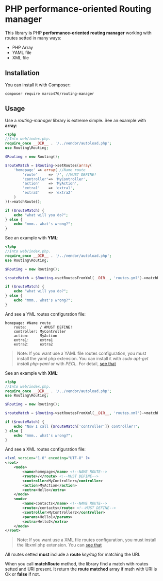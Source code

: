 # PHP performance-oriented Routing manager
This library is PHP **performance-oriented routing manager** working with routes setted in many ways: 

* PHP Array
* YAML file
* XML file

## Installation

You can install it with Composer:

```
composer require marco476/routing-manager
```

## Usage
Use a *routing-manager* library is extreme simple.
See an example with **array**:

```PHP
<?php
//Into web/index.php.
require_once __DIR__ . '/../vendor/autoload.php';
use Routing\Routing;

$Routing = new Routing();

$routeMatch = $Routing->setRoutes(array(
    'homepage' => array( //Name route
        'route'     => '/', //MUST DEFINE!
        'controller'=> 'MyController',
        'action'    => 'MyAction',
        'extra1'    => 'extra1',
        'extra2'    => 'extra2'
    )
))->matchRoute();

if ($routeMatch) {
    echo "what will you do?";
} else {
    echo "mmm.. what's wrong?";
}
```

See an example with **YML**:

```PHP
<?php
//Into web/index.php.
require_once __DIR__ . '/../vendor/autoload.php';
use Routing\Routing;

$Routing = new Routing();

$routeMatch = $Routing->setRoutesFromYml(__DIR__, 'routes.yml')->matchRoute();

if ($routeMatch) {
    echo "what will you do?";
} else {
    echo "mmm.. what's wrong?";
}
```

And see a YML routes configuration file:

```YML
homepage: #Name route
    route:      / #MUST DEFINE!
    controller: MyController
    action:     MyAction 
    extra1:     extra1
    extra2:     extra2
```

> Note: If you want use a YAML file routes configuration, you must install the yaml php extension. You can install it with *sudo apt-get install php-yaml* or with *PECL*. For detail, [see that](http://bd808.com/pecl-file_formats-yaml/)

See an example with **XML**:

```PHP
<?php
//Into web/index.php.
require_once __DIR__ . '/../vendor/autoload.php';
use Routing\Routing;

$Routing = new Routing();

$routeMatch = $Routing->setRoutesFromXml(__DIR__, 'routes.xml')->matchRoute();

if ($routeMatch) {
    echo "Now I call {$routeMatch['controller']} controller!";
} else {
    echo "mmm.. what's wrong?";
}
```

And see a XML routes configuration file:

```XML
<?xml version="1.0" encoding="UTF-8" ?>
<root>
	<node>
		<name>homepage</name> <!--NAME ROUTE-->
		<route>/</route> <!--MUST DEFINE-->
		<controller>MyController</controller>
		<action>MyAction</action>
		<extra>Hello</extra>
	</node>
	<node>
		<name>contacts</name> <!--NAME ROUTE-->
		<route>/contacts</route> <!--MUST DEFINE-->
		<controller>MyController2</controller>
		<params>Hello1</params>
		<extra>Hello2</extra>
	</node>
</root>
```

> Note: If you want use a XML file routes configuration, you must install the libxml php extension. You can [see that](http://php.net/manual/en/book.libxml.php)

All routes setted **must** include a **route** *key/tag* for matching the URI.

When you call **matchRoute** method, the library find a match with routes setted and URI present.
It return the **route matched** array if math with URI is Ok or **false** if not.